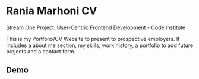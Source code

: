 # Rania Marhoni CV 
Stream One Project: User-Centric Frontend Development - Code Institute

This is my Portfolio/CV Website to present to prospective employers. 
It includes a about me section, my skills, work history, a portfolio to add future projects and a contact form. 


## Demo




